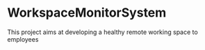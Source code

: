 # WorkspaceMonitorSystem
 This project aims at developing a healthy remote working space to employees
